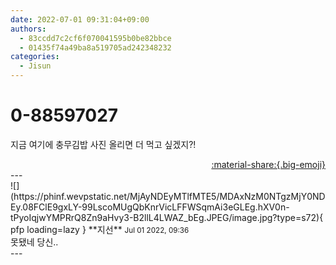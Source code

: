 ```yaml
---
date: 2022-07-01 09:31:04+09:00
authors:
  - 83ccdd7c2cf6f070041595b0be82bbce
  - 01435f74a49ba8a519705ad242348232
categories:
  - Jisun
---
```


# 0-88597027

<div class="post-container" markdown="1">
<div class="content-container md-sidebar__scrollwrap" markdown="1">

지금 여기에 충무김밥 사진 올리면 더 먹고 싶겠지?!<br>

</div>
</div>

<div style="text-align: right;" markdown="1">
<a href="https://weverse.io/fromis9/fanpost/0-88597027" style="text-align: right;">:material-share:{.big-emoji}</a>
</div>
---

<div class="comments-container md-sidebar__scrollwrap" markdown="1">
<div class="comment" markdown="1">
<div class='id-container' markdown="1">
![](https://phinf.wevpstatic.net/MjAyNDEyMTlfMTE5/MDAxNzM0NTgzMjY0NDEy.08FClE9gxLY-99LscoMUgQbKnrVicLFFWSqmAi3eGLEg.hXV0n-tPyoIqjwYMPRrQ8Zn9aHvy3-B2llL4LWAZ_bEg.JPEG/image.jpg?type=s72){ pfp loading=lazy }
**<span class="artist">지선</span>** <small>Jul 01 2022, 09:36</small><br>
</div>
<div class='comment-body' markdown="1">
못됐네 당신..
</div>
</div>
</div>
---
